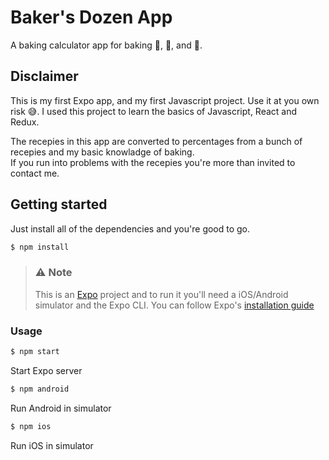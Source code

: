 # Baker's Dozen App

A baking calculator app for baking 🍞, 🍕, and 🥨.

## Disclaimer

This is my first Expo app, and my first Javascript project. Use it at you own risk 😅.
I used this project to learn the basics of Javascript, React and Redux.

The recepies in this app are converted to percentages from a bunch of recepies and my basic knowladge of baking. <br>
If you run into problems with the recepies you're more than invited to contact me.


## Getting started

Just install all of the dependencies and you're good to go.


```bash
$ npm install
```

> ### ⚠️ Note
> 
> This is an [Expo](https://expo.io) project and to run it you'll need a iOS/Android simulator and the Expo CLI. 
> You can follow Expo's [installation guide](https://docs.expo.io/get-started/installation/)


### Usage
```bash
$ npm start
```
Start Expo server

```bash
$ npm android
```
Run Android in simulator
```bash
$ npm ios
```
Run iOS in simulator
